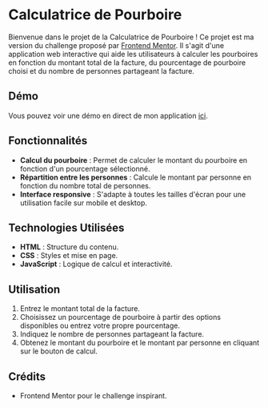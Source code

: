 # Calculatrice de Pourboire

Bienvenue dans le projet de la Calculatrice de Pourboire !  Ce projet est ma version du challenge proposé par [Frontend Mentor](https://www.frontendmentor.io/challenges/tip-calculator-app-ugJNGbJUX). Il s'agit d'une application web interactive qui aide les utilisateurs à calculer les pourboires en fonction du montant total de la facture, du pourcentage de pourboire choisi et du nombre de personnes partageant la facture.

## Démo

Vous pouvez voir une démo en direct de mon application [ici](https://calculette-one.vercel.app/#).

## Fonctionnalités

- **Calcul du pourboire** : Permet de calculer le montant du pourboire en fonction d'un pourcentage sélectionné.
- **Répartition entre les personnes** : Calcule le montant par personne en fonction du nombre total de personnes.
- **Interface responsive** : S'adapte à toutes les tailles d'écran pour une utilisation facile sur mobile et desktop.
 

## Technologies Utilisées

- **HTML** : Structure du contenu.
- **CSS** : Styles et mise en page.
- **JavaScript** : Logique de calcul et interactivité.


## Utilisation

1. Entrez le montant total de la facture.
2. Choisissez un pourcentage de pourboire à partir des options disponibles ou entrez votre propre pourcentage.
3. Indiquez le nombre de personnes partageant la facture.
4. Obtenez le montant du pourboire et le montant par personne en cliquant sur le bouton de calcul.

## Crédits
- Frontend Mentor pour le challenge inspirant.
